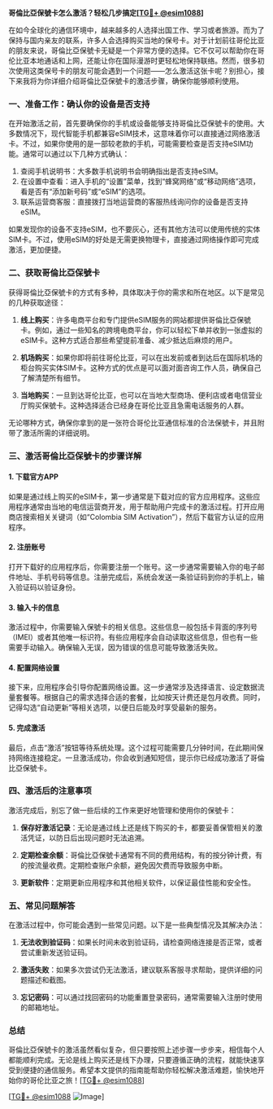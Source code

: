 **哥倫比亞保號卡怎么激活？轻松几步搞定[[TG💪+ @esim1088](https://t.me/s/esim1088)]**

在如今全球化的通信环境中，越来越多的人选择出国工作、学习或者旅游。而为了保持与国内亲友的联系，许多人会选择购买当地的保号卡。对于计划前往哥伦比亚的朋友来说，哥倫比亞保號卡无疑是一个非常方便的选择。它不仅可以帮助你在哥伦比亚本地通话和上网，还能让你在国际漫游时更轻松地保持联络。然而，很多初次使用这类保号卡的朋友可能会遇到一个问题——怎么激活这张卡呢？别担心，接下来我将为你详细介绍哥倫比亞保號卡的激活步骤，确保你能够顺利使用。

### 一、准备工作：确认你的设备是否支持

在开始激活之前，首先要确保你的手机或设备能够支持哥倫比亞保號卡的使用。大多数情况下，现代智能手机都兼容eSIM技术，这意味着你可以直接通过网络激活卡。不过，如果你使用的是一部较老款的手机，可能需要检查是否支持eSIM功能。通常可以通过以下几种方式确认：

1. 查阅手机说明书：大多数手机说明书会明确指出是否支持eSIM。
2. 在设置中查看：进入手机的“设置”菜单，找到“蜂窝网络”或“移动网络”选项，看是否有“添加新号码”或“eSIM”的选项。
3. 联系运营商客服：直接拨打当地运营商的客服热线询问你的设备是否支持eSIM。

如果发现你的设备不支持eSIM，也不要灰心，还有其他方法可以使用传统的实体SIM卡。不过，使用eSIM的好处是无需更换物理卡，直接通过网络操作即可完成激活，更加便捷。

### 二、获取哥倫比亞保號卡

获得哥倫比亞保號卡的方式有多种，具体取决于你的需求和所在地区。以下是常见的几种获取途径：

1. **线上购买**：许多电商平台和专门提供eSIM服务的网站都提供哥倫比亞保號卡。例如，通过一些知名的跨境电商平台，你可以轻松下单并收到一张虚拟的eSIM卡。这种方式适合那些希望提前准备、减少抵达后麻烦的用户。
   
2. **机场购买**：如果你即将前往哥伦比亚，可以在出发前或者到达后在国际机场的柜台购买实体SIM卡。这种方式的优点是可以面对面咨询工作人员，确保自己了解清楚所有细节。

3. **当地购买**：一旦到达哥伦比亚，也可以在当地大型商场、便利店或者电信营业厅购买保號卡。这种选择适合已经身在哥伦比亚且急需电话服务的人群。

无论哪种方式，确保你拿到的是一张符合哥伦比亚通信标准的合法保號卡，并且附带了激活所需的详细说明。

### 三、激活哥倫比亞保號卡的步骤详解

#### 1. 下载官方APP

如果是通过线上购买的eSIM卡，第一步通常是下载对应的官方应用程序。这些应用程序通常由当地的电信运营商开发，用于帮助用户完成卡的激活过程。打开应用商店搜索相关关键词（如“Colombia SIM Activation”），然后下载官方认证的应用程序。

#### 2. 注册账号

打开下载好的应用程序后，你需要注册一个账号。这一步通常需要输入你的电子邮件地址、手机号码等信息。注册完成后，系统会发送一条验证码到你的手机上，输入验证码以验证身份。

#### 3. 输入卡的信息

激活过程中，你需要输入保號卡的相关信息。这些信息一般包括卡背面的序列号（IMEI）或者其他唯一标识符。有些应用程序会自动读取这些信息，但也有一些需要手动输入。确保输入无误，因为错误的信息可能导致激活失败。

#### 4. 配置网络设置

接下来，应用程序会引导你配置网络设置。这一步通常涉及选择语言、设定数据流量套餐等。根据自己的需求选择合适的套餐，比如按天计费还是包月收费。同时，记得勾选“自动更新”等相关选项，以便日后能及时享受最新的服务。

#### 5. 完成激活

最后，点击“激活”按钮等待系统处理。这个过程可能需要几分钟时间，在此期间保持网络连接稳定。一旦激活成功，你会收到通知短信，提示你已经成功激活了哥倫比亞保號卡。

### 四、激活后的注意事项

激活完成后，别忘了做一些后续的工作来更好地管理和使用你的保號卡：

1. **保存好激活记录**：无论是通过线上还是线下购买的卡，都要妥善保管相关的激活凭证，以防日后出现问题时无法追溯。
   
2. **定期检查余额**：哥倫比亞保號卡通常有不同的费用结构，有的按分钟计费，有的按流量收费。定期检查账户余额，避免因欠费而导致服务中断。

3. **更新软件**：定期更新应用程序和其他相关软件，以保证最佳性能和安全性。

### 五、常见问题解答

在激活过程中，你可能会遇到一些常见问题。以下是一些典型情况及其解决办法：

1. **无法收到验证码**：如果长时间未收到验证码，请检查网络连接是否正常，或者尝试重新发送验证码。

2. **激活失败**：如果多次尝试仍无法激活，建议联系客服寻求帮助，提供详细的问题描述和截图。

3. **忘记密码**：可以通过找回密码的功能重置登录密码，通常需要输入注册时使用的邮箱地址。

### 总结

哥倫比亞保號卡的激活虽然看似复杂，但只要按照上述步骤一步步来，相信每个人都能顺利完成。无论是线上购买还是线下办理，只要遵循正确的流程，就能快速享受到便捷的通信服务。希望本文提供的指南能帮助你轻松解决激活难题，愉快地开始你的哥伦比亚之旅！[[TG💪+ @esim1088](https://t.me/s/esim1088)]

[[TG💪+ @esim1088](https://t.me/s/esim1088) ![Image](https://i.postimg.cc/4NQfJmqS/Snipaste-2025-05-13-00-14-12.png)]
